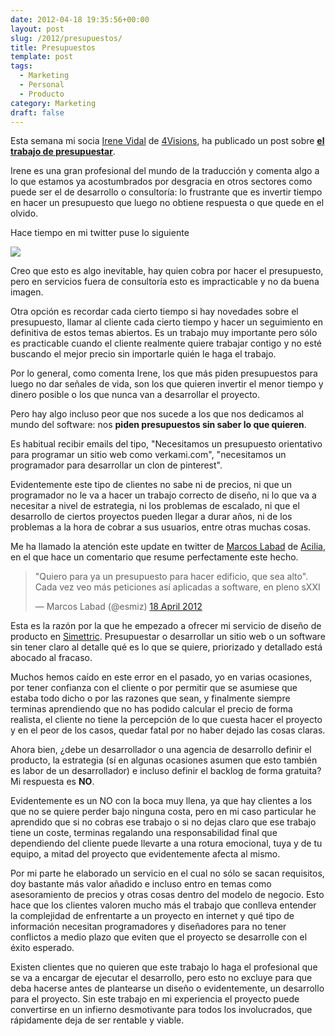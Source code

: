 ```yaml
---
date: 2012-04-18 19:35:56+00:00
layout: post
slug: /2012/presupuestos/
title: Presupuestos
template: post
tags:
  - Marketing
  - Personal
  - Producto
category: Marketing
draft: false
---
```


Esta semana mi socia [Irene Vidal](http://www.linkedin.com/in/irenevidal) de [4Visions](http://4visionsmanager.com), ha publicado un post sobre **[el trabajo de presupuestar](http://4visionsmanager.com/es/2012/04/17/presupuestos-a-quien-corresponde-hacerlos/)**.

Irene es una gran profesional del mundo de la traducción y comenta algo a lo que estamos ya acostumbrados por desgracia en otros sectores como puede ser el de desarrollo o consultoría: lo frustrante que es invertir tiempo en hacer un presupuesto que luego no obtiene respuesta o que quede en el olvido.

Hace tiempo en mi twitter puse lo siguiente

[![](/media//asier_cita1.png)](https://twitter.com/#!/asiermarques/status/152332816577871873)

Creo que esto es algo inevitable, hay quien cobra por hacer el presupuesto, pero en servicios fuera de consultoría esto es impracticable y no da buena imagen.

Otra opción es recordar cada cierto tiempo si hay novedades sobre el presupuesto, llamar al cliente cada cierto tiempo y hacer un seguimiento en definitiva de estos temas abiertos. Es un trabajo muy importante pero sólo es practicable cuando el cliente realmente quiere trabajar contigo y no esté buscando el mejor precio sin importarle quién le haga el trabajo.

Por lo general, como comenta Irene, los que más piden presupuestos para luego no dar señales de vida, son los que quieren invertir el menor tiempo y dinero posible o los que nunca van a desarrollar el proyecto.

Pero hay algo incluso peor que nos sucede a los que nos dedicamos al mundo del software: nos **piden presupuestos sin saber lo que quieren**.

Es habitual recibir emails del tipo, "Necesitamos un presupuesto orientativo para programar un sitio web como verkami.com", "necesitamos un programador para desarrollar un clon de pinterest".

Evidentemente este tipo de clientes no sabe ni de precios, ni que un programador no le va a hacer un trabajo correcto de diseño, ni lo que va a necesitar a nivel de estrategia, ni los problemas de escalado, ni que el desarrollo de ciertos proyectos pueden llegar a durar años, ni de los problemas a la hora de cobrar a sus usuarios, entre otras muchas cosas.

Me ha llamado la atención este update en twitter de [Marcos Labad](http://www.linkedin.com/in/marcoslabad) de [Acilia](http://acilia.es/), en el que hace un comentario que resume perfectamente este hecho.

<blockquote class="twitter-tweet" data-lang="en-gb"><p lang="es" dir="ltr">&quot;Quiero para ya un presupuesto para hacer edificio, que sea alto&quot;. Cada vez veo más peticiones así aplicadas a software, en pleno sXXI</p>&mdash; Marcos Labad (@esmiz) <a href="https://twitter.com/esmiz/status/192561969461604352?ref_src=twsrc%5Etfw">18 April 2012</a></blockquote>
<script async src="https://platform.twitter.com/widgets.js" charset="utf-8"></script>


Esta es la razón por la que he empezado a ofrecer mi servicio de diseño de producto en [Simettric](http://simettric.com). Presupuestar o desarrollar un sitio web o un software sin tener claro al detalle qué es lo que se quiere, priorizado y detallado está abocado al fracaso.

Muchos hemos caído en este error en el pasado, yo en varias ocasiones, por tener confianza con el cliente o por permitir que se asumiese que estaba todo dicho o por las razones que sean, y finalmente siempre terminas aprendiendo que no has podido calcular el precio de forma realista, el cliente no tiene la percepción de lo que cuesta hacer el proyecto y en el peor de los casos, quedar fatal por no haber dejado las cosas claras.

Ahora bien, ¿debe un desarrollador o una agencia de desarrollo definir el producto, la estrategia (sí en algunas ocasiones asumen que esto también es labor de un desarrollador) e incluso definir el backlog de forma gratuita? Mi respuesta es **NO**.

Evidentemente es un NO con la boca muy llena, ya que hay clientes a los que no se quiere perder bajo ninguna costa, pero en mi caso particular he aprendido que si no cobras ese trabajo o si no dejas claro que ese trabajo tiene un coste, terminas regalando una responsabilidad final que dependiendo del cliente puede llevarte a una rotura emocional, tuya y de tu equipo, a mitad del proyecto que evidentemente afecta al mismo.

Por mi parte he elaborado un servicio en el cual no sólo se sacan requisitos, doy bastante más valor añadido e incluso entro en temas como asesoramiento de precios y otras cosas dentro del modelo de negocio. Esto hace que los clientes valoren mucho más el trabajo que conlleva entender la complejidad de enfrentarte a un proyecto en internet y qué tipo de información necesitan programadores y diseñadores para no tener conflictos a medio plazo que eviten que el proyecto se desarrolle con el éxito esperado.

Existen clientes que no quieren que este trabajo lo haga el profesional que se va a encargar de ejecutar el desarrollo, pero esto no excluye para que deba hacerse antes de plantearse un diseño o evidentemente, un desarrollo para el proyecto. Sin este trabajo en mi experiencia el proyecto puede convertirse en un infierno desmotivante para todos los involucrados, que rápidamente deja de ser rentable y viable.
